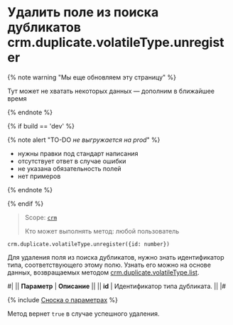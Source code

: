 # Удалить поле из поиска дубликатов crm.duplicate.volatileType.unregister

{% note warning "Мы еще обновляем эту страницу" %}

Тут может не хватать некоторых данных — дополним в ближайшее время

{% endnote %}

{% if build == 'dev' %}

{% note alert "TO-DO _не выгружается на prod_" %}

- нужны правки под стандарт написания
- отсутствует ответ в случае ошибки
- не указана обязательность полей
- нет примеров
  
{% endnote %}

{% endif %}

> Scope: [`crm`](../../../scopes/permissions.md)
>
> Кто может выполнять метод: любой пользователь

```http
crm.duplicate.volatileType.unregister({id: number})
```

Для удаления поля из поиска дубликатов, нужно знать идентификатор типа, соответствующего этому полю. Узнать его можно на основе данных, возвращаемых методом [crm.duplicate.volatileType.list](crm-duplicate-volatile-type-list.md).

#|
|| **Параметр** | **Описание** ||
|| **id** | Идентификатор типа дубликата. ||
|#

{% include [Сноска о параметрах](../../../../_includes/required.md) %}

Метод вернет `true` в случае успешного удаления.
